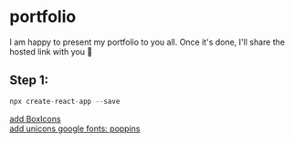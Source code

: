 # portfolio
I am happy to present my portfolio to you all. Once it's done, I'll share the hosted link with you 🌸
## Step 1:
```js
npx create-react-app --save
```
 <a href="https://boxicons.com/usage"> add BoxIcons   
 <a href="https://iconscout.com/unicons"> add unicons
 <a href="https://fonts.google.com/">google fonts: poppins